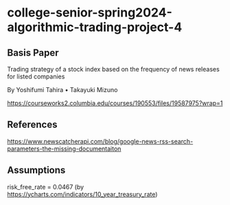 # college-senior-spring2024-algorithmic-trading-project-4

## Basis Paper

Trading strategy of a stock index based on the frequency of news releases for listed companies

By Yoshifumi Tahira • Takayuki Mizuno

https://courseworks2.columbia.edu/courses/190553/files/19587975?wrap=1



## References
https://www.newscatcherapi.com/blog/google-news-rss-search-parameters-the-missing-documentaiton


## Assumptions
risk_free_rate = 0.0467 (by https://ycharts.com/indicators/10_year_treasury_rate)

